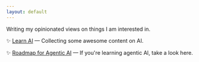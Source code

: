 ```yaml
---
layout: default
---
```


Writing my opinionated views on things I am interested in.

✨ [Learn AI](/learn-ai) — Collecting some awesome content on AI.

✨ [Roadmap for Agentic AI](/agentic-ai) — If you're learning agentic AI, take a look here.

